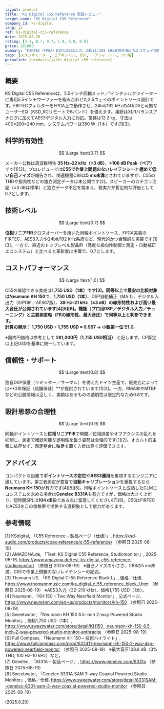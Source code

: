 ```yaml
---
layout: product
title: "KS Digital C55 Reference 製品レビュー"
target_name: "KS Digital C55 Reference"
company_id: ks-digital
lang: ja
ref: ks-digital-c55-reference
date: 2025-08-20
rating: [4.1, 0.7, 0.7, 1.0, 0.8, 0.9]
price: 281000
summary: "FIRTEC（FPGA）DSPとAES3入力、24bit/192 kHz変換を備えた2.5ウェイ同軸モニター。ポイントソース志向の位相整合とニュートラル再生を狙うモデルです"
tags: [スタジオモニター, コアキシャル, DSP, ニアフィールド, プロ用]
permalink: /products/ja/ks-digital-c55-reference/
---
```


## 概要

KS Digital C55 Referenceは、5.5インチ同軸ミッド／1インチシルクツイーターに専用5.5インチウーファーを組み合わせた2.5ウェイのポイントソース設計です。FIRTECフィルターをFPGA上で動作させ、24bit/192 kHzのAD/DAと可搬なユーザーEQ（KSD_RCリモートで6バンド）を備えます。接続はXLRバランスアナログに加えてAES3デジタル入力に対応。筐体は12.2 kg、寸法は400×200×240 mm、システムパワーは350 W（1本）です[1][3]。

## 科学的有効性

$$ \Large \text{0.7} $$

メーカー公称は周波数特性 **35 Hz–22 kHz（±3 dB）**、**>108 dB Peak（ペア）** です[1][3]。プロレビューでは**C55で作業上問題のないレイテンシー**と**極めて低い自己ノイズ**が報告され、関連機種C88は**5 ms未満**とされていますが、C55のTHDや指向性などの独立測定データは未公開です[2]。スピーカーのカテゴリ注記（±3 dBは標準）と独立データ不足を踏まえ、堅実だが暫定的な評価として0.7とします。

## 技術レベル

$$ \Large \text{0.7} $$

**位相リニアFIR**クロスオーバーを用いた同軸ポイントソース、FPGA実装のFIRTEC、AES3入力や24bit/192 kHz系統など、現代的かつ合理的な実装です[1][3]。一方で、直近のトップレベル製品群（高度な指向性制御と測定・自動補正エコシステム）と比べると革新度は中庸で、0.7とします。

## コストパフォーマンス

$$ \Large \text{1.0} $$

C55の確認できる実売は**1,755 USD（1本）**です[3]。**同等以上で最安**の比較対象は**Neumann KH 150**で、**1,750 USD（1本）**、DSP自動補正（MA 1）、デジタル入出力（S/PDIF／AES67版）、**39 Hz–21 kHz（±3 dB）**の線形特性および高い最大音圧が公開されています[4][5][6]。機能（プロ用DSP／デジタル入力／チューニング）と主要測定軸（FRの線形性、最大音圧）で同等以上と判断できます。  
**計算の開示：** 1,750 USD ÷ 1,755 USD = **0.997** → 小数第一位で**1.0**。

※国内円価格は参考として **281,000円（1,755 USD相当）** と記します。CP算定は上記USDを基準に統一しています。

## 信頼性・サポート

$$ \Large \text{0.8} $$

独自DSP保護（リミッター／サーマル）を備えたドイツ生産で、販売店によっては**3年保証（店舗保証）**が提供されています[1][3]。一方、RMA率やMTBFなどの公開情報は乏しく、実績はあるものの透明性は限定的なため0.8です。

## 設計思想の合理性

$$ \Large \text{0.9} $$

同軸ポイントソースと**位相リニアFIR**で時間／位相誤差やオフアクシスの乱れを抑制し、測定で確認可能な透明性を狙う姿勢は合理的です[1][2]。オカルト的主張に依存せず、測定整合に軸足を置く方針は高く評価できます。

## アドバイス

コンパクトな設置で**ポイントソースの定位**や**AES3運用**を重視するエンジニアに適しています。第三者測定が豊富で**自動キャリブレーション**を重視するなら**Neumann KH 150**が有力です[4][5][6]。同軸ポイントソースと成熟したGLMエコシステムを求める場合は**Genelec 8331A**も有力ですが、価格は大きく上がり、短時間SPLは**104 dB**級である点に留意してください[7][8]。C55はFIRTECとAES3をこの価格帯で提供する選択肢として魅力があります。

## 参考情報

[1] KSdigital, 「C55 Reference – 製品ページ（仕様）」, https://ksd-audio.com/products/coax-reference/c-55-reference/ （参照日 2025-08-19）  
[2] AMAZONA.de, 「Test: KS Digital C55 Reference, Studiomonitor」, 2025-06-16, https://www.amazona.de/test-ks-digital-c55-reference-studiomonitor/ （参照日 2025-08-19） ※自己ノイズの小ささ、C88の5 ms未満、C55で作業上問題のないレイテンシーの記述。  
[3] Thomann US, 「KS Digital C-55 Reference Black L」, 価格／仕様, https://www.thomannmusic.com/ks_digital_c_55_reference_black_l.htm （参照日 2025-08-19） ※AES3入力（32–210 kHz）、価格1,755 USD（1本）。  
[4] Neumann, 「KH 150 – Two Way Nearfield Monitor」, 公式ページ, https://www.neumann.com/en-us/products/monitors/kh-150 （参照日 2025-08-19）  
[5] Sweetwater, 「Neumann KH 150 6.5-inch 2-way Powered Studio Monitor」, 価格1,750 USD（1本）, https://www.sweetwater.com/store/detail/KH150--neumann-kh-150-6.5-inch-2-way-powered-studio-monitor-anthracite （参照日 2025-08-19）  
[6] Full Compass, 「Neumann KH 150 – 技術ハイライト」, https://www.fullcompass.com/prod/622411-neumann-kh-150-2-way-dsp-powered-nearfield-monitor （参照日 2025-08-19） ※最大音圧108.8 dB（3% THD, 100 Hz–10 kHz）など。  
[7] Genelec, 「8331A – 製品ページ」, https://www.genelec.com/8331a （参照日 2025-08-19）  
[8] Sweetwater, 「Genelec 8331A SAM 3-way Coaxial Powered Studio Monitor」, 価格／仕様, https://www.sweetwater.com/store/detail/8331SAM--genelec-8331-sam-3-way-coaxial-powered-studio-monitor （参照日 2025-08-19）

(2025.8.20)

